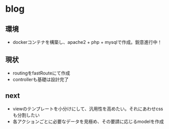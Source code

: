 # blog

## 環境
- dockerコンテナを構築し、apache2 + php + mysqlで作成。鋭意進行中！

## 現状
- routingをfastRouteにて作成
- controllerも基礎は設計完了

## next
- viewのテンプレートを小分けにして、汎用性を高めたい。それにあわせcssも分割したい
- 各アクションごとに必要なデータを見極め、その要請に応じるmodelを作成


